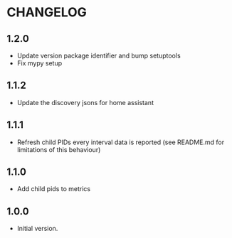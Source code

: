 # CHANGELOG

## 1.2.0

* Update version package identifier and bump setuptools
* Fix mypy setup

## 1.1.2

* Update the discovery jsons for home assistant

## 1.1.1

* Refresh child PIDs every interval data is reported (see README.md for limitations of this behaviour)

## 1.1.0

* Add child pids to metrics

## 1.0.0

* Initial version.
